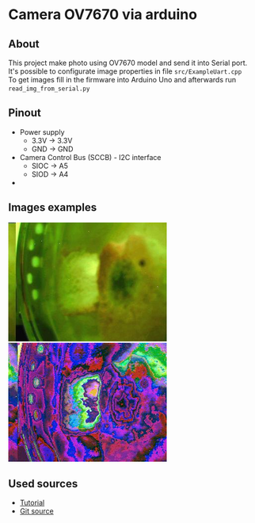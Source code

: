 # Camera OV7670 via arduino

## About
This project make photo using OV7670 model and send it into Serial port. </br>
It's possible to configurate image properties in file  `src/ExampleUart.cpp` </br>
To get images fill in the firmware into Arduino Uno and afterwards run `read_img_from_serial.py`

## Pinout
- Power supply
  - 3.3V -> 3.3V
  - GND -> GND
- Camera Control Bus (SCCB) - I2C interface
  - SIOC -> A5
  - SIOD -> A4
- 

## Images examples
![](./img/3/p2.jpg) </br>
![](./img/3/p3.jpg)

## Used sources
- [Tutorial](https://circuitjournal.com/arduino-OV7670-to-pc)
- [Git source](https://github.com/indrekluuk/LiveOV7670)